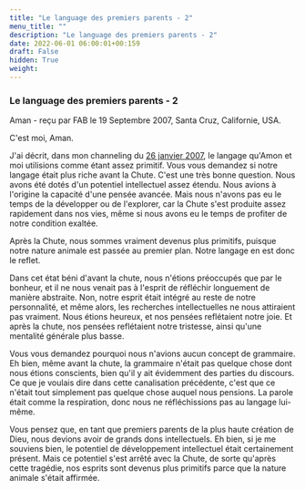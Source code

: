 ```yaml
---
title: "Le language des premiers parents - 2"
menu_title: ""
description: "Le language des premiers parents - 2"
date: 2022-06-01 06:00:01+00:159
draft: False
hidden: True
weight:
---
```

### Le language des premiers parents - 2

Aman - reçu par FAB le 19 Septembre 2007, Santa Cruz, Californie, USA.

C'est moi, Aman.

J'ai décrit, dans mon channeling du [26 janvier 2007](/fr-contemporary-messages/fr-contemporary-messages-by-date-order/fr-contemporary-messages-2007/fr-2007-1-26-1-fab-aman/), le langage qu'Amon et moi utilisions comme étant assez primitif. Vous vous demandez si notre langage était plus riche avant la Chute.
C'est une très bonne question. Nous avons été dotés d'un potentiel intellectuel assez étendu. Nous avions à l'origine la capacité d'une pensée avancée. Mais nous n'avons pas eu le temps de la développer ou de l'explorer, car la Chute s'est produite assez rapidement dans nos vies, même si nous avons eu le temps de profiter de notre condition exaltée.

Après la Chute, nous sommes vraiment devenus plus primitifs, puisque notre nature animale est passée au premier plan. Notre langage en est donc le reflet.

Dans cet état béni d'avant la chute, nous n'étions préoccupés que par le bonheur, et il ne nous venait pas à l'esprit de réfléchir longuement de manière abstraite. Non, notre esprit était intégré au reste de notre personnalité, et même alors, les recherches intellectuelles ne nous attiraient pas vraiment. Nous étions heureux, et nos pensées reflétaient notre joie. Et après la chute, nos pensées reflétaient notre tristesse, ainsi qu'une mentalité générale plus basse.

Vous vous demandez pourquoi nous n'avions aucun concept de grammaire. Eh bien, même avant la chute, la grammaire n'était pas quelque chose dont nous étions conscients, bien qu'il y ait évidemment des parties du discours. Ce que je voulais dire dans cette canalisation précédente, c'est que ce n'était tout simplement pas quelque chose auquel nous pensions. La parole était comme la respiration, donc nous ne réfléchissions pas au langage lui-même.

Vous pensez que, en tant que premiers parents de la plus haute création de Dieu, nous devions avoir de grands dons intellectuels. Eh bien, si je me souviens bien, le potentiel de développement intellectuel était certainement présent. Mais ce potentiel s'est arrêté avec la Chute, de sorte qu'après cette tragédie, nos esprits sont devenus plus primitifs parce que la nature animale s'était affirmée.
